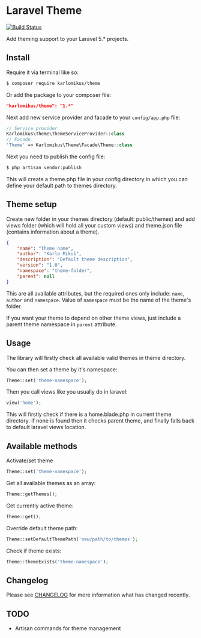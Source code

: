 # Laravel Theme

[![Build Status](https://travis-ci.org/karlomikus/theme.svg?branch=master)](https://travis-ci.org/karlomikus/theme)

Add theming support to your Laravel 5.* projects.

## Install

Require it via terminal like so:
``` bash
$ composer require karlomikus/theme
```

Or add the package to your composer file:

``` json
"karlomikus/theme": "1.*"
```

Next add new service provider and facade to your `config/app.php` file:

``` php
// Service provider
Karlomikus\Theme\ThemeServiceProvider::class
// Facade
'Theme' => Karlomikus\Theme\Facade\Theme::class
```

Next you need to publish the config file:

``` bash
$ php artisan vendor:publish
```

This will create a theme.php file in your config directory in which you can define your default path to themes directory.

## Theme setup

Create new folder in your themes directory (default: public/themes) and add views folder (which will hold all your custom views)
and theme.json file (contains information about a theme).

``` json
{
    "name": "Theme name",
    "author": "Karlo Mikuš",
    "description": "Default theme description",
    "version": "1.0",
    "namespace": "theme-folder",
    "parent": null
}
```

This are all available attributes, but the required ones only include: `name`, `author` and `namespace`.
Value of `namespace` must be the name of the theme's folder.

If you want your theme to depend on other theme views, just include a parent theme namespace in `parent` attribute.

## Usage

The library will firstly check all available valid themes in theme directory.

You can then set a theme by it's namespace:

``` php
Theme::set('theme-namespace');
```

Then you call views like you usually do in laravel:

``` php
view('home');
```

This will firstly check if there is a home.blade.php in current theme directory.
If none is found then it checks parent theme, and finally falls back to default laravel views location.

## Available methods

Activate/set theme
``` php
Theme::set('theme-namespace');
```

Get all available themes as an array:
``` php
Theme::getThemes();
```

Get currently active theme:
``` php
Theme::get();
```

Override default theme path:
``` php
Theme::setDefaultThemePath('new/path/to/themes');
```

Check if theme exists:
``` php
Theme::themeExists('theme-namespace');
```

## Changelog

Please see [CHANGELOG](CHANGELOG.md) for more information what has changed recently.

## TODO

- Artisan commands for theme management